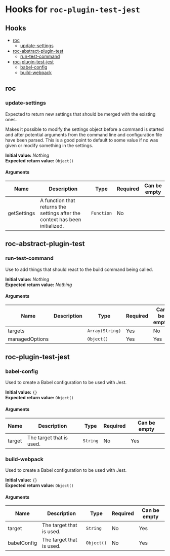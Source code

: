 # Hooks for `roc-plugin-test-jest`

## Hooks
* [roc](#roc)
  * [update-settings](#update-settings)
* [roc-abstract-plugin-test](#roc-abstract-plugin-test)
  * [run-test-command](#run-test-command)
* [roc-plugin-test-jest](#roc-plugin-test-jest)
  * [babel-config](#babel-config)
  * [build-webpack](#build-webpack)

## roc

### update-settings

Expected to return new settings that should be merged with the existing ones.

Makes it possible to modify the settings object before a command is started and after potential arguments from the command line and configuration file have been parsed. This is a good point to default to some value if no was given or modify something in the settings.

__Initial value:__ _Nothing_  
__Expected return value:__ `Object()`

#### Arguments

| Name        | Description                                                                  | Type       | Required | Can be empty |
| ----------- | ---------------------------------------------------------------------------- | ---------- | -------- | ------------ |
| getSettings | A function that returns the settings after the context has been initialized. | `Function` | No       |              |

## roc-abstract-plugin-test

### run-test-command

Use to add things that should react to the build command being called.

__Initial value:__ _Nothing_  
__Expected return value:__ _Nothing_

#### Arguments

| Name           | Description | Type            | Required | Can be empty |
| -------------- | ----------- | --------------- | -------- | ------------ |
| targets        |             | `Array(String)` | Yes      | No           |
| managedOptions |             | `Object()`      | Yes      | Yes          |

## roc-plugin-test-jest

### babel-config

Used to create a Babel configuration to be used with Jest.

__Initial value:__ `{}`  
__Expected return value:__ `Object()`

#### Arguments

| Name   | Description              | Type     | Required | Can be empty |
| ------ | ------------------------ | -------- | -------- | ------------ |
| target | The target that is used. | `String` | No       | Yes          |

### build-webpack

Used to create a Babel configuration to be used with Jest.

__Initial value:__ `{}`  
__Expected return value:__ `Object()`

#### Arguments

| Name        | Description              | Type       | Required | Can be empty |
| ----------- | ------------------------ | ---------- | -------- | ------------ |
| target      | The target that is used. | `String`   | No       | Yes          |
| babelConfig | The target that is used. | `Object()` | No       | Yes          |
